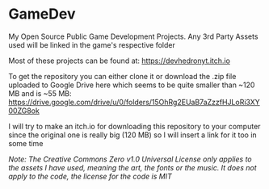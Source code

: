 # GameDev
My Open Source Public Game Development Projects. Any 3rd Party Assets used will be linked in the game's respective folder

Most of these projects can be found at: https://devhedronyt.itch.io

To get the repository you can either clone it or download the .zip file uploaded to Google Drive here which seems to be quite smaller than ~120 MB and is ~55 MB:  https://drive.google.com/drive/u/0/folders/15OhRg2EUaB7aZzzfHJLoRi3XY00ZG8ok

I will try to make an itch.io for downloading this repository to your computer since the original one is really big (120 MB) so I will insert a link for it too in some time

*Note: The Creative Commons Zero v1.0 Universal License only applies to the assets I have used, meaning the art, the fonts or the music. It does not apply to the code, the license for the code is MIT* 

